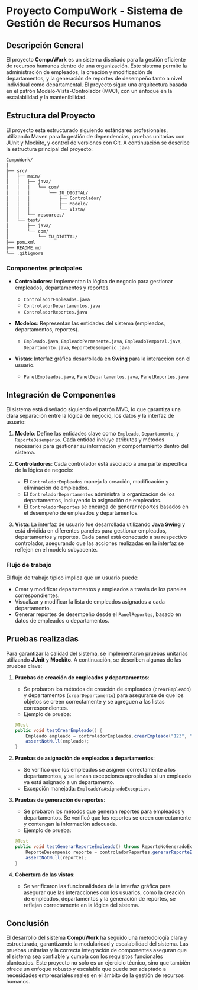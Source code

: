 # Proyecto CompuWork - Sistema de Gestión de Recursos Humanos

## Descripción General

El proyecto **CompuWork** es un sistema diseñado para la gestión eficiente de recursos humanos dentro de una organización. Este sistema permite la administración de empleados, la creación y modificación de departamentos, y la generación de reportes de desempeño tanto a nivel individual como departamental. El proyecto sigue una arquitectura basada en el patrón Modelo-Vista-Controlador (MVC), con un enfoque en la escalabilidad y la mantenibilidad.

## Estructura del Proyecto

El proyecto está estructurado siguiendo estándares profesionales, utilizando Maven para la gestión de dependencias, pruebas unitarias con JUnit y Mockito, y control de versiones con Git. A continuación se describe la estructura principal del proyecto:

```bash
CompuWork/
│
├── src/
│   ├── main/
│   │   ├── java/
│   │   │   └── com/
│   │   │       └── IU_DIGITAL/
│   │   │           ├── Controlador/
│   │   │           ├── Modelo/
│   │   │           └── Vista/
│   │   └── resources/
│   └── test/
│       ├── java/
│       └── com/
│           └── IU_DIGITAL/
├── pom.xml
├── README.md
└── .gitignore
```

### Componentes principales

- **Controladores**: Implementan la lógica de negocio para gestionar empleados, departamentos y reportes.
    - `ControladorEmpleados.java`
    - `ControladorDepartamentos.java`
    - `ControladorReportes.java`

- **Modelos**: Representan las entidades del sistema (empleados, departamentos, reportes).
    - `Empleado.java`, `EmpleadoPermanente.java`, `EmpleadoTemporal.java`, `Departamento.java`, `ReporteDesempenio.java`

- **Vistas**: Interfaz gráfica desarrollada en **Swing** para la interacción con el usuario.
    - `PanelEmpleados.java`, `PanelDepartamentos.java`, `PanelReportes.java`

## Integración de Componentes

El sistema está diseñado siguiendo el patrón MVC, lo que garantiza una clara separación entre la lógica de negocio, los datos y la interfaz de usuario:

1. **Modelo**: Define las entidades clave como `Empleado`, `Departamento`, y `ReporteDesempenio`. Cada entidad incluye atributos y métodos necesarios para gestionar su información y comportamiento dentro del sistema.

2. **Controladores**: Cada controlador está asociado a una parte específica de la lógica de negocio:
    - El `ControladorEmpleados` maneja la creación, modificación y eliminación de empleados.
    - El `ControladorDepartamentos` administra la organización de los departamentos, incluyendo la asignación de empleados.
    - El `ControladorReportes` se encarga de generar reportes basados en el desempeño de empleados y departamentos.

3. **Vista**: La interfaz de usuario fue desarrollada utilizando **Java Swing** y está dividida en diferentes paneles para gestionar empleados, departamentos y reportes. Cada panel está conectado a su respectivo controlador, asegurando que las acciones realizadas en la interfaz se reflejen en el modelo subyacente.

### Flujo de trabajo

El flujo de trabajo típico implica que un usuario puede:
- Crear y modificar departamentos y empleados a través de los paneles correspondientes.
- Visualizar y modificar la lista de empleados asignados a cada departamento.
- Generar reportes de desempeño desde el `PanelReportes`, basado en datos de empleados o departamentos.

## Pruebas realizadas

Para garantizar la calidad del sistema, se implementaron pruebas unitarias utilizando **JUnit** y **Mockito**. A continuación, se describen algunas de las pruebas clave:

1. **Pruebas de creación de empleados y departamentos**:
    - Se probaron los métodos de creación de empleados (`crearEmpleado`) y departamentos (`crearDepartamento`) para asegurarse de que los objetos se creen correctamente y se agreguen a las listas correspondientes.
    - Ejemplo de prueba:
   ```java
   @Test
   public void testCrearEmpleado() {
       Empleado empleado = controladorEmpleados.crearEmpleado("123", "Juan", "Ingeniero", depto, 30, "Masculino", true, null, 0, "Beneficios", 50000);
       assertNotNull(empleado);
   }
   ```

2. **Pruebas de asignación de empleados a departamentos**:
    - Se verificó que los empleados se asignen correctamente a los departamentos, y se lanzan excepciones apropiadas si un empleado ya está asignado a un departamento.
    - Excepción manejada: `EmpleadoYaAsignadoException`.

3. **Pruebas de generación de reportes**:
    - Se probaron los métodos que generan reportes para empleados y departamentos. Se verificó que los reportes se creen correctamente y contengan la información adecuada.
    - Ejemplo de prueba:
   ```java
   @Test
   public void testGenerarReporteEmpleado() throws ReporteNoGeneradoException {
       ReporteDesempenio reporte = controladorReportes.generarReporteEmpleado(empleado, "Buena performance", 90);
       assertNotNull(reporte);
   }
   ```

4. **Cobertura de las vistas**:
    - Se verificaron las funcionalidades de la interfaz gráfica para asegurar que las interacciones con los usuarios, como la creación de empleados, departamentos y la generación de reportes, se reflejan correctamente en la lógica del sistema.

## Conclusión

El desarrollo del sistema **CompuWork** ha seguido una metodología clara y estructurada, garantizando la modularidad y escalabilidad del sistema. Las pruebas unitarias y la correcta integración de componentes aseguran que el sistema sea confiable y cumpla con los requisitos funcionales planteados. Este proyecto no solo es un ejercicio técnico, sino que también ofrece un enfoque robusto y escalable que puede ser adaptado a necesidades empresariales reales en el ámbito de la gestión de recursos humanos.
